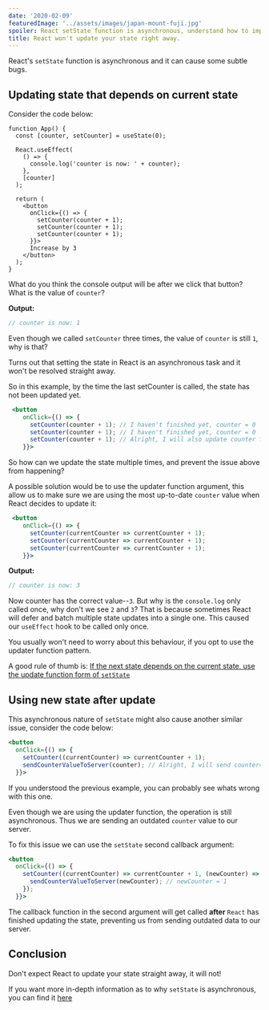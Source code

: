 ```yaml
---
date: '2020-02-09'
featuredImage: '../assets/images/japan-mount-fuji.jpg'
spoiler: React setState function is asynchronous, understand how to implement it correctly.
title: React won't update your state right away.
---
```


React's `setState` function is asynchronous and it can cause some subtle bugs.

## Updating state that depends on current state

Consider the code below:

```jsx{4}
function App() {
  const [counter, setCounter] = useState(0);

  React.useEffect(
    () => {
      console.log('counter is now: ' + counter);
    },
    [counter]
  );

  return (
    <button
      onClick={() => {
        setCounter(counter + 1);
        setCounter(counter + 1);
        setCounter(counter + 1);
      }}>
      Increase by 3
    </button>
  );
}
```

What do you think the console output will be after we click that button? What is the value of `counter`?

**Output:**

```jsx
// counter is now: 1
```

Even though we called `setCounter` three times, the value of `counter` is still `1`, why is that?

Turns out that setting the state in React is an asynchronous task and it won't be resolved straight away.

So in this example, by the time the last setCounter is called, the state has not been updated yet.

```jsx
 <button
    onClick={() => {
      setCounter(counter + 1); // I haven't finished yet, counter = 0
      setCounter(counter + 1); // I haven't finished yet, counter = 0
      setCounter(counter + 1); // Alright, I will also update counter from 0 to 1
    }}>
```

So how can we update the state multiple times, and prevent the issue above from happening?

A possible solution would be to use the updater function argument, this allow us to make sure we are using the most up-to-date `counter` value when React decides to update it:

```jsx
 <button
    onClick={() => {
      setCounter(currentCounter => currentCounter + 1);
      setCounter(currentCounter => currentCounter + 1);
      setCounter(currentCounter => currentCounter + 1);
    }}>
```

**Output:**

```jsx
// counter is now: 3
```

Now counter has the correct value--`3`. But why is the `console.log` only called once, why don't we see `2` and `3`? That is because sometimes React will defer and batch multiple state updates into a single one. This caused our `useEffect` hook to be called only once.

You usually won't need to worry about this behaviour, if you opt to use the updater function pattern.

A good rule of thumb is: [If the next state depends on the current state, use the update function form of `setState`](https://reactjs.org/docs/react-component.html#setstate)

## Using new state after update

This asynchronous nature of `setState` might also cause another similar issue, consider the code below:

```jsx
<button
  onClick={() => {
    setCounter((currentCounter) => currentCounter + 1);
    sendCounterValueToServer(counter); // Alright, I will send counter=0 to the server
  }}>
```

If you understood the previous example, you can probably see whats wrong with this one.

Even though we are using the updater function, the operation is still asynchronous. Thus we are sending an outdated `counter` value to our server.

To fix this issue we can use the `setState` second callback argument:

```jsx
<button
  onClick={() => {
    setCounter((currentCounter) => currentCounter + 1, (newCounter) => {
      sendCounterValueToServer(newCounter); // newCounter = 1
    });
  }}>
```

The callback function in the second argument will get called **after** `React` has finished updating the state, preventing us from sending outdated data to our server.

## Conclusion

Don't expect React to update your state straight away, it will not!

If you want more in-depth information as to why `setState` is asynchronous, you can find it [here](https://github.com/facebook/react/issues/11527#issuecomment-360199710)
